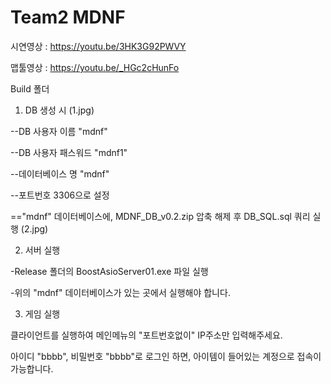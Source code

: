 # Team2 MDNF


시연영상 : https://youtu.be/3HK3G92PWVY

맵툴영상 : https://youtu.be/_HGc2cHunFo


Build 폴더

1. DB 생성 시 (1.jpg)

--DB 사용자 이름 "mdnf"

--DB 사용자 패스워드 "mdnf1"

--데이터베이스 명 "mdnf"

--포트번호 3306으로 설정

=="mdnf" 데이터베이스에, MDNF_DB_v0.2.zip 압축 해제 후 DB_SQL.sql 쿼리 실행 (2.jpg)


2. 서버 실행

-Release 폴더의 BoostAsioServer01.exe 파일 실행

-위의 "mdnf" 데이터베이스가 있는 곳에서 실행해야 합니다.


3. 게임 실행

클라이언트를 실행하여 메인메뉴의 "포트번호없이" IP주소만 입력해주세요.

아이디 "bbbb", 비밀번호 "bbbb"로 로그인 하면, 아이템이 들어있는 계정으로 접속이 가능합니다.

